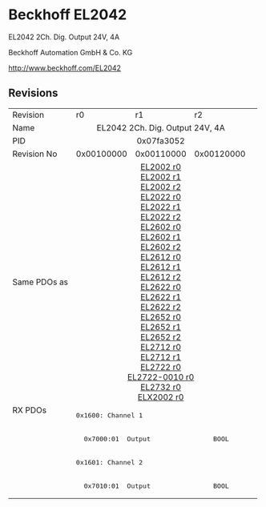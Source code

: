# Beckhoff EL2042

EL2042 2Ch. Dig. Output 24V, 4A

Beckhoff Automation GmbH & Co. KG

http://www.beckhoff.com/EL2042

## Revisions
<table>
<tr >
<td>Revision</td>
<td><div class="foo">r0</div></td>
<td><div class="foo">r1</div></td>
<td><div class="foo">r2</div></td>
</tr>
<tr >
<td>Name</td>
<td colspan=3 align="center"><div class="foo">EL2042 2Ch. Dig. Output 24V, 4A</div></td>
</tr>
<tr >
<td>PID</td>
<td colspan=3 align="center"><div class="foo">0x07fa3052</div></td>
</tr>
<tr >
<td>Revision No</td>
<td>0x00100000</td>
<td>0x00110000</td>
<td>0x00120000</td>
</tr>
<tr >
<td>Same PDOs as</td>
<td colspan=3 align="center"><a href="EL2002">EL2002 r0</a><br/><a href="EL2002">EL2002 r1</a><br/><a href="EL2002">EL2002 r2</a><br/><a href="EL2022">EL2022 r0</a><br/><a href="EL2022">EL2022 r1</a><br/><a href="EL2022">EL2022 r2</a><br/><a href="EL2602">EL2602 r0</a><br/><a href="EL2602">EL2602 r1</a><br/><a href="EL2602">EL2602 r2</a><br/><a href="EL2612">EL2612 r0</a><br/><a href="EL2612">EL2612 r1</a><br/><a href="EL2612">EL2612 r2</a><br/><a href="EL2622">EL2622 r0</a><br/><a href="EL2622">EL2622 r1</a><br/><a href="EL2622">EL2622 r2</a><br/><a href="EL2652">EL2652 r0</a><br/><a href="EL2652">EL2652 r1</a><br/><a href="EL2652">EL2652 r2</a><br/><a href="EL2712">EL2712 r0</a><br/><a href="EL2712">EL2712 r1</a><br/><a href="EL2722">EL2722 r0</a><br/><a href="EL2722-0010">EL2722-0010 r0</a><br/><a href="EL2732">EL2732 r0</a><br/><a href="ELX2002">ELX2002 r0</a></td>
</tr>
<tr class="rxpdo pdosection">
<td rowspan=4 valign=top>RX PDOs</td>
<td colspan=3 align="left"><pre>0x1600: Channel 1</pre></td>
<td></td>
</tr>
<tr class="rxpdo">
<td colspan=3 align="left"><pre>  0x7000:01  Output                BOOL</pre></td>
</tr>
<tr class="rxpdo pdosection">
<td colspan=3 align="left"><pre>0x1601: Channel 2</pre></td>
</tr>
<tr class="rxpdo">
<td colspan=3 align="left"><pre>  0x7010:01  Output                BOOL</pre></td>
</tr>
</table>
